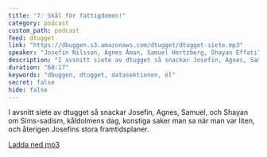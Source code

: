 ```yaml
---
title: "7: Skål för fattigdomen!"
category: podcast
custom_path: podcast
feed: dtugget
link: "https://dbuggen.s3.amazonaws.com/dtugget/dtugget-siete.mp3"
speaker: "Josefin Nilsson, Agnes Åman, Samuel Hertzberg, Shayan Effati"
description: "I avsnitt siete av dtugget så snackar Josefin, Agnes, Samuel, och Shayan om Sims-sadism, kåldolmens dag, konstiga saker man sa när man var liten, och återigen Josefins stora framtidsplaner."
duration: "60:17"
keywords: "dbuggen, dtugget, datasektionen, öl"
secret: false
hide: false
---
```

<script src="/audiojs/audio.min.js"></script>
<script>
  audiojs.events.ready(function() {
    var as = audiojs.createAll();
  });
</script>

I avsnitt siete av dtugget så snackar Josefin, Agnes, Samuel, och Shayan om Sims-sadism, kåldolmens dag, konstiga saker man sa när man var liten, och återigen Josefins stora framtidsplaner.

<audio src="{{ page.link }}" preload="auto"></audio>

<p class="center">
  <a class="center" href="{{ page.link }}">Ladda ned mp3</a>
</p>

